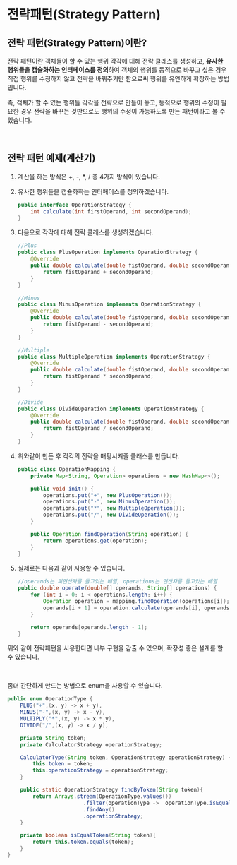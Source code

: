 # 전략패턴(Strategy Pattern)

## 전략 패턴(Strategy Pattern)이란?

전략 패턴이란 객체들이 할 수 있는 행위 각각에 대해 전략 클래스를 생성하고, **유사한 행위들을 캡슐화하는 인터페이스를 정의**하여 객체의 행위를 동적으로 바꾸고 싶은 경우 직접 행위를 수정하지 않고 전략을 바꿔주기만 함으로써 행위를 유연하게 확장하는 방법입니다.

즉, 객체가 할 수 있는 행위들 각각을 전략으로 만들어 놓고, 동적으로 행위의 수정이 필요한 경우 전략을 바꾸는 것만으로도 행위의 수정이 가능하도록 만든 패턴이라고 볼 수 있습니다.

</br >

## 전략 패턴 예제(계산기)

1. 계산을 하는 방식은 +, -, *, / 총 4가지 방식이 있습니다.

2. 유사한 행위들을 캡슐화하는 인터페이스를 정의하겠습니다.

   ~~~java
   public interface OperationStrategy {
       int calculate(int firstOperand, int secondOperand);
   }
   ~~~

3. 다음으로 각각에 대해 전략 클래스를 생성하겠습니다.

   ~~~java
   //Plus
   public class PlusOperation implements OperationStrategy {
       @Override
       public double calculate(double fistOperand, double secondOperand) {
           return fistOperand + secondOperand;
       }
   }
   
   //Minus
   public class MinusOperation implements OperationStrategy {
       @Override
       public double calculate(double fistOperand, double secondOperand) {
           return fistOperand - secondOperand;
       }
   }
   
   //Multiple
   public class MultipleOperation implements OperationStrategy {
       @Override
       public double calculate(double fistOperand, double secondOperand) {
           return fistOperand * secondOperand;
       }
   }
   
   //Divide
   public class DivideOperation implements OperationStrategy {
       @Override
       public double calculate(double fistOperand, double secondOperand) {
           return fistOperand / secondOperand;
       }
   }
   ~~~

4. 위와같이 만든 후 각각의 전략을 매핑시켜줄 클래스를 만듭니다.

   ~~~java
   public class OperationMapping {
       private Map<String, Operation> operations = new HashMap<>();
   
       public void init() {
           operations.put("+", new PlusOperation());
           operations.put("-", new MinusOperation());
           operations.put("*", new MultipleOperation());
           operations.put("/", new DivideOperation());
       }
   
       public Operation findOperation(String operation) {
           return operations.get(operation);
       }
   }
   ~~~

5. 실제로는 다음과 같이 사용할 수 있습니다.

   ~~~java
   //operands는 피연산자를 들고있는 배열, operations는 연산자를 들고있는 배열
   public double operate(double[] operands, String[] operations) {
       for (int i = 0; i < operations.length; i++) {
           Operation operation = mapping.findOperation(operations[i]);
           operands[i + 1] = operation.calculate(operands[i], operands[i + 1]);
       }
   
       return operands[operands.length - 1];
   }
   ~~~

위와 같이 전략패턴을 사용한다면 내부 구현을 감출 수 있으며, 확장성 좋은 설계를 할 수 있습니다.

</br >

좀더 간단하게 만드는 방법으로 enum을 사용할 수 있습니다.

~~~java
public enum OperationType {
    PLUS("+",(x, y) -> x + y),
    MINUS("-",(x, y) -> x - y),
    MULTIPLY("*",(x, y) -> x * y),
    DIVIDE("/",(x, y) -> x / y),

    private String token;
    private CalculatorStrategy operationStrategy;

    CalculatorType(String token, OperationStrategy operationStrategy) {
        this.token = token;
        this.operationStrategy = operationStrategy;
    }

    public static OperationStrategy findByToken(String token){
        return Arrays.stream(OperationType.values())
                        .filter(operationType ->  operationType.isEqualToken(token))
                        .findAny()
                        .operationStrategy;
    }

    private boolean isEqualToken(String token){
        return this.token.equals(token);
    }
}
~~~

